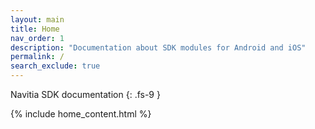 ```yaml
---
layout: main
title: Home
nav_order: 1
description: "Documentation about SDK modules for Android and iOS"
permalink: /
search_exclude: true
---
```


Navitia SDK documentation
{: .fs-9 }

{% include home_content.html %}
